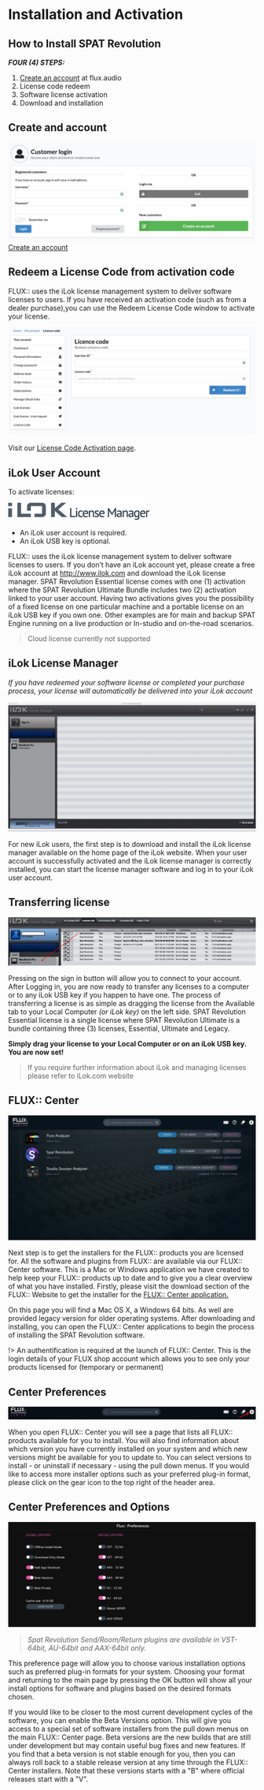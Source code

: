 # Installation and Activation
## How to Install SPAT Revolution

***FOUR (4) STEPS:***

1. [Create an account](https://shop.flux.audio/en_US/login "") at flux.audio
1. License code redeem
1. Software license activation
1. Download and installation

## Create and account
![](include/SpatRevolution_StoreLogin.png ':class=img-title')
[Create an account](https://shop.flux.audio/en_US/login "")


## Redeem a License Code from activation code
FLUX:: uses the iLok license management system to deliver software licenses to users. If you have received an activation code (such as from a dealer purchase),you can use the Redeem License Code window to activate your license.


![](include/SpatRevolution_Redeem.png ':class=img-title')

Visit our [License Code Activation page](https://shop.flux.audio/en_US/account/licence_code_redeem "").

## iLok User Account

To activate licenses:

![](include/ilok_m_logo.png ':class=img-title')

- An iLok user account is required.
- An iLok USB key is optional.

FLUX:: uses the iLok license management system to deliver software licenses to users. If you don’t have an iLok account yet, please create a free iLok account at http://www.ilok.com and download the iLok license manager. SPAT Revolution Essential license comes with one (1) activation where the SPAT Revolution Ultimate Bundle includes two (2) activation linked to your user account. Having two activations gives you the possibility of a fixed license on one particular machine and a portable license on an iLok USB key if you own one. Other examples are for main and backup SPAT Engine running on a live production or In-studio and on-the-road scenarios.

> Cloud license currently not supported

## iLok License Manager
*If you have redeemed your software license or completed your purchase process, your license will automatically be delivered into your iLok account*

![](include/SpatRevolution_Ilokpage.jpg ':class=img-title')

For new iLok users, the first step is to download and install the iLok license manager available on the home page of the iLok website. When your user account is successfully activated and the iLok license manager is correctly installed, you can start the license manager software and log in to your iLok user account.

## Transferring license

![](include/SpatRevolution_IlokLicense.jpg ':class=img-title')

Pressing on the sign in button will allow you to connect to your account. After Logging in, you are now ready to transfer any licenses to a computer or to any iLok USB key if you happen to have one. The process of transferring a license is as simple as dragging the license from the Available tab to your Local Computer *(or iLok key)* on the left side. SPAT Revolution Essential license is a single license where SPAT Revolution Ultimate is a bundle containing three (3) licenses, Essential, Ultimate and Legacy.

**Simply drag your license to your Local Computer or on an iLok USB key. You are now set!**

> If you require further information about iLok and managing licenses please refer to iLok.com website

## FLUX:: Center
![](include/SpatRevolution_FluxCenter_-017.png ':class=img-title')

<!-- TODO: update the image -->

Next step is to get the installers for the FLUX:: products you are licensed for. All the software and plugins from FLUX:: are available via our FLUX:: Center software. This is a Mac or Windows application we have created to help keep your FLUX:: products up to date and to give you a clear overview of what you have installed. Firstly, please visit the download section of the FLUX:: Website to get the installer for the [FLUX:: Center application.
](https://flux.audio/download/)

On this page you will find a Mac OS X, a Windows 64 bits. As well are provided legacy version for older operating systems. After downloading and installing, you can open the FLUX:: Center applications to begin the process of installing the SPAT Revolution software.

!> An authentification is required at the launch of FLUX:: Center. This is the login details of your FLUX shop account which allows you to see only your products licensed for (temporary or permanent)

## Center Preferences

![](include/SpatRevolution_FluxCenter_-021.jpg ':class=img-title')

When you open FLUX:: Center you will see a page that lists all FLUX:: products available for you to install. You will also find information about which version you have currently installed on your system and which new versions might be available for you to update to. You can select versions to install - or uninstall if necessary - using the pull down menus. If you would like to access more installer options such as your preferred plug-in format, please click on the gear icon to the top right of the header area.

## Center Preferences and Options
![](include/SpatRevolution_FluxCenter_-023.png ':class=img-title')
> *Spat Revolution Send/Room/Return plugins are available in VST-64bit, AU-64bit and AAX-64bit only.*

This preference page will allow you to choose various installation options such as preferred plug-in formats for your system. Choosing your format and returning to the main page by pressing the OK button will show all your install options for software and plugins based on the desired formats chosen.

If you would like to be closer to the most current development cycles of the software, you can enable the Beta Versions option. This will give you access to a special set of software installers from the pull down menus on the main FLUX:: Center page. Beta versions are the new builds that are still under development but may contain useful bug fixes and new features. If you find that a beta version is not stable enough for you, then you can always roll back to a stable release version at any time through the FLUX:: Center installers. Note that these versions starts with a "B" where official releases start with a "V".
